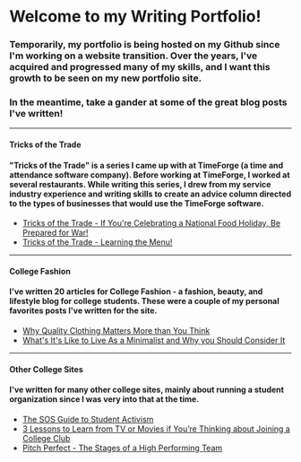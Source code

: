 # Welcome to my Writing Portfolio!

### Temporarily, my portfolio is being hosted on my Github since I'm working on a website transition. Over the years, I've acquired and progressed many of my skills, and I want this growth to be seen on my new portfolio site. 

### In the meantime, take a gander at some of the great blog posts I've written! 

<hr>

#### Tricks of the Trade 
#### "Tricks of the Trade" is a series I came up with at TimeForge (a time and attendance software company). Before working at TimeForge, I worked at several restaurants. While writing this series, I drew from my service industry experience and writing skills to create an advice column directed to the types of businesses that would use the TimeForge software.
- [Tricks of the Trade - If You're Celebrating a National Food Holiday, Be Prepared for War!](https://github.com/hsparg/Writing-Portfolio/blob/master/Tricks%20of%20the%20Trade%20-%20National%20Food%20Holiday.pdf)
- [Tricks of the Trade - Learning the Menu!](https://github.com/hsparg/Writing-Portfolio/blob/master/Tricks%20of%20the%20Trade%20-%20Learning%20the%20Menu.pdf)

<hr>

#### College Fashion
#### I've written 20 articles for College Fashion - a fashion, beauty, and lifestyle blog for college students. These were a couple of my personal favorites posts I've written for the site.
- [Why Quality Clothing Matters More than You Think](https://github.com/hsparg/Writing-Portfolio/blob/master/Why%20Quality%20Clothing%20Matters.pdf)
- [What's It's Like to Live As a Minimalist and Why you Should Consider It](https://github.com/hsparg/Writing-Portfolio/blob/master/What%20It%E2%80%99s%20Like%20to%20Live%20as%20a%20Minimalist%20and%20Why%20You%20Should%20Consider%20It.pdf)

<hr>

#### Other College Sites
#### I've written for many other college sites, mainly about running a student organization since I was very into that at the time.
- [The SOS Guide to Student Activism](https://github.com/hsparg/Writing-Portfolio/blob/master/The%20SOS%20Guide%20to%20Student%20Activism.pdf)
- [3 Lessons to Learn from TV or Movies if You’re Thinking about Joining a College Club](https://github.com/hsparg/Writing-Portfolio/blob/master/Pitch%20Perfect%20-%20The%20Stages%20of%20a%20High%20Performing%20Team.pdf)
- [Pitch Perfect - The Stages of a High Performing Team](https://github.com/hsparg/Writing-Portfolio/blob/master/Pitch%20Perfect%20-%20The%20Stages%20of%20a%20High%20Performing%20Team.pdf)

